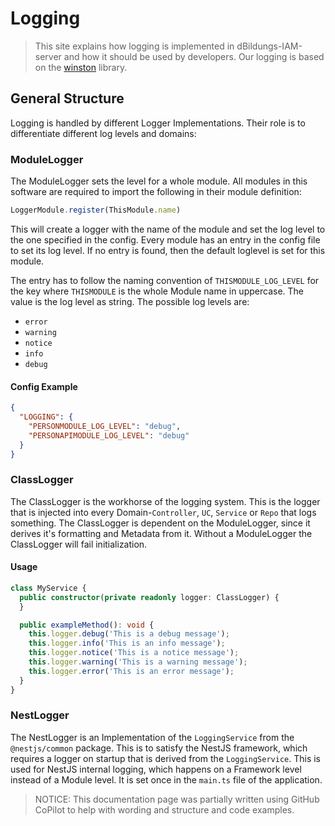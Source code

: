 # Logging

> This site explains how logging is implemented in dBildungs-IAM-server
> and how it should be used by developers.
> Our logging is based on the [winston](https://www.npmjs.com/package/winston) library.
>
>

## General Structure

Logging is handled by different Logger Implementations.
Their role is to differentiate different log levels and domains:

### ModuleLogger

The ModuleLogger sets the level for a whole module.
All modules in this software are required to import the following in their module definition:
```typescript
LoggerModule.register(ThisModule.name)
```

This will create a logger with the name of the module and
set the log level to the one specified in the config.
Every module has an entry in the config file to set its log level.
If no entry is found, then the default loglevel is set for this module.

The entry has to follow the naming convention of `THISMODULE_LOG_LEVEL`
for the key where `THISMODULE` is the whole Module name in uppercase.
The value is the log level as string. The possible log levels are:
- `error`
- `warning`
- `notice`
- `info`
- `debug`

#### Config Example

```json
{
  "LOGGING": {
    "PERSONMODULE_LOG_LEVEL": "debug",
    "PERSONAPIMODULE_LOG_LEVEL": "debug"
  }
}
```

### ClassLogger

The ClassLogger is the workhorse of the logging system. This is the logger that
is injected into every Domain-`Controller`, `UC`, `Service` or `Repo` that logs something.
The ClassLogger is dependent on the ModuleLogger, since it derives it's formatting and
Metadata from it. Without a ModuleLogger the ClassLogger will fail initialization.

#### Usage
```typescript
class MyService {
  public constructor(private readonly logger: ClassLogger) {
  }

  public exampleMethod(): void {
    this.logger.debug('This is a debug message');
    this.logger.info('This is an info message');
    this.logger.notice('This is a notice message');
    this.logger.warning('This is a warning message');
    this.logger.error('This is an error message');
  }
}
```

### NestLogger

The NestLogger is an Implementation of the `LoggingService` from the `@nestjs/common` package.
This is to satisfy the NestJS framework, which requires a logger on startup that is derived
from the `LoggingService`. This is used for NestJS internal logging, which happens on a
Framework level instead of a Module level. It is set once in the `main.ts` file of the application.


> NOTICE: This documentation page was partially written using GitHub CoPilot to help with wording and structure and code examples.
